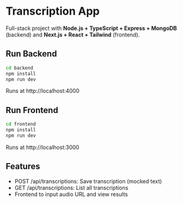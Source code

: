 # Transcription App

Full-stack project with **Node.js + TypeScript + Express + MongoDB** (backend) and **Next.js + React + Tailwind** (frontend).

## Run Backend
```bash
cd backend
npm install
npm run dev
```

Runs at http://localhost:4000

## Run Frontend
```bash
cd frontend
npm install
npm run dev
```

Runs at http://localhost:3000

## Features
- POST /api/transcriptions: Save transcription (mocked text)
- GET /api/transcriptions: List all transcriptions
- Frontend to input audio URL and view results
